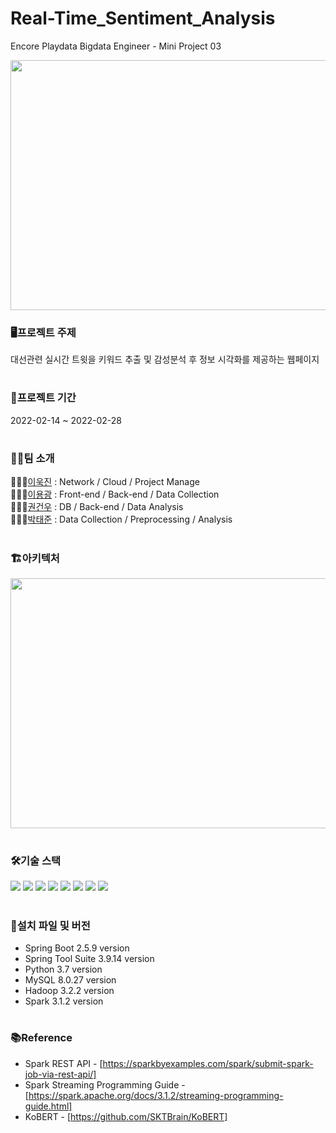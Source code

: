 # Real-Time_Sentiment_Analysis

Encore Playdata Bigdata Engineer - Mini Project 03

<p align="center">
<img src="/asset/Tweet_Trend_Analysis.gif" width="600" height="400" >
</p>

### 🖥️프로젝트 주제
대선관련 실시간 트윗을 키워드 추출 및 감성분석 후 정보 시각화를 제공하는 웹페이지
#

### 📆프로젝트 기간
2022-02-14 ~ 2022-02-28
#

### 👨‍👨팀 소개
🙋🏼‍♂️[이욱진](https://github.com/ukjinlee66) : Network / Cloud / Project Manage  
🙋🏼‍♂️[이용광](https://github.com/dldydrhkd) : Front-end / Back-end / Data Collection  
🙋🏼‍♂️[권건우](https://github.com/Geonw00) : DB / Back-end / Data Analysis  
🙋🏼‍♂️[박태준](https://github.com/ih-tjpark) : Data Collection / Preprocessing / Analysis  
#

### 🏗️아키텍처
<p align="center">
<img src="/asset/Architecture.png" width="800" height="400" >
</p>

#

### 🛠️기술 스택
<p>
  <img src="https://img.shields.io/badge/Python-3776AB?style=flat-square&logo=Python&logoColor=white"/>
  <img src="https://img.shields.io/badge/Spring Boot-6DB33F?style=flat-square&logo=Spring%20Boot&logoColor=white"/>
  <img src="https://img.shields.io/badge/Html-E34F26?style=flat-square&logo=Html5&logoColor=white"/>
  <img src="https://img.shields.io/badge/CSS-1572B6?style=flat-square&logo=CSS3&logoColor=white"/>
  <img src="https://img.shields.io/badge/JavaScript-F7DF1E?style=flat-square&logo=JavaScript&logoColor=black"/>
  <img src="https://img.shields.io/badge/Apache Hadoop-66CCFF?style=flat-square&logo=Apache%20Hadoop&logoColor=black"/>
  <img src="https://img.shields.io/badge/Apache Spark-E25A1C?style=flat-square&logo=Apache%20Spark&logoColor=white"/>
  <img src="https://img.shields.io/badge/MySQL-4479A1?style=flat-square&logo=MySQL&logoColor=white"/>
</p>

#

### 📂설치 파일 및 버전
- Spring Boot 2.5.9 version
- Spring Tool Suite 3.9.14 version
- Python 3.7 version
- MySQL 8.0.27 version
- Hadoop 3.2.2 version
- Spark 3.1.2 version

# 

### 📚Reference
- Spark REST API - [https://sparkbyexamples.com/spark/submit-spark-job-via-rest-api/]
- Spark Streaming Programming Guide - [https://spark.apache.org/docs/3.1.2/streaming-programming-guide.html]<br>
- KoBERT - [https://github.com/SKTBrain/KoBERT]<br>
